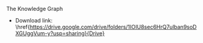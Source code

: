 The Knowledge Graph
* Download link: \href{https://drive.google.com/drive/folders/1IOIU8sec6HrQ7ulban9soDXGUggVum-y?usp=sharing}{Drive}
